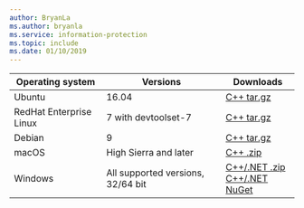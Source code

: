 ```yaml
---
author: BryanLa
ms.author: bryanla
ms.service: information-protection  
ms.topic: include
ms.date: 01/10/2019
---
```


| Operating system | Versions | Downloads |
|------------------|----------|----------|
| Ubuntu  |  16.04 | [C++ tar.gz](https://aka.ms/mipsdkbinaries) |
| RedHat Enterprise Linux | 7 with devtoolset-7 | [C++ tar.gz](https://aka.ms/mipsdkbinaries) |
| Debian  | 9 | [C++ tar.gz](https://aka.ms/mipsdkbinaries) |
| macOS   | High Sierra and later | [C++ .zip](https://aka.ms/mipsdkbinaries) |
| Windows | All supported versions, 32/64 bit | [C++/.NET .zip](https://aka.ms/mipsdkbinaries)<br>[C++/.NET NuGet](https://www.nuget.org/packages/Microsoft.InformationProtection.Protection/) |

